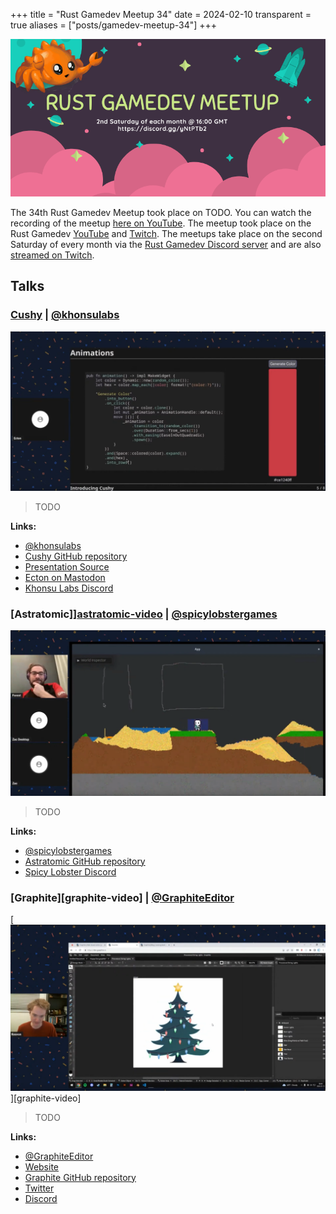 +++
title = "Rust Gamedev Meetup 34"
date = 2024-02-10
transparent = true
aliases = ["posts/gamedev-meetup-34"]
+++

<!-- markdownlint-disable single-title heading-increment -->
<!-- markdownlint-disable no-blanks-blockquote no-emphasis-as-header -->
<!-- markdownlint-configure-file {"line-length": {"heading_line_length": 120}} -->

![Rust Gamedev Meetup](gamedev-meetup.png)

The 34th Rust Gamedev Meetup took place on TODO. You can watch the
recording of the meetup [here on YouTube][meetup-video]. The meetup took
place on the Rust Gamedev [YouTube][youtube-stream] and [Twitch][twitch-stream].
The meetups take place on the second Saturday of every month via the [Rust
Gamedev Discord server][rust-gamedev-discord] and are also [streamed on
Twitch][rust-gamedev-twitch].

[rust-gamedev-discord]: https://discord.gg/yNtPTb2
[rust-gamedev-twitch]: https://twitch.tv/rustgamedev
[meetup-video]: https://www.youtube.com/watch?v=I_7AgjiE9RA
[youtube-stream]: https://www.youtube.com/@RustGameDevelopment
[twitch-stream]: https://www.twitch.tv/RustGameDev

## Talks

### [Cushy][cushy-video] | [@khonsulabs]

[![Cushy](cushy.png)][cushy-video]

> TODO

**Links:**

- [@khonsulabs]
- [Cushy GitHub repository]
- [Presentation Source]
- [Ecton on Mastodon]
- [Khonsu Labs Discord]

[@khonsulabs]: https://github.com/khonsulabs
[cushy-video]: https://www.youtube.com/watch?v=aZxtzbR6Xn8
[Cushy GitHub repository]: https://github.com/khonsulabs/cushy
[Presentation Source]: https://github.com/khonsulabs/cushy-show/blob/main/examples/introducing_cushy/main.rs
[Ecton on Mastodon]: https://fosstodon.org/@ecton
[Khonsu Labs Discord]: https://discord.khonsulabs.com/

### [Astratomic]][astratomic-video] | [@spicylobstergames]

[![Astratomic](astratomic.png)][astratomic-video]
> TODO

**Links:**

- [@spicylobstergames]
- [Astratomic GitHub repository]
- [Spicy Lobster Discord]

[@spicylobstergames]: https://github.com/spicylobstergames
[astratomic-video]: https://www.youtube.com/watch?v=tTiV59W34JI
[Astratomic GitHub repository]: https://github.com/spicylobstergames/astratomic
[Spicy Lobster Discord]: https://discord.com/invite/JFhxYBvxR8

### [Graphite][graphite-video] | [@GraphiteEditor]

[![Graphite](graphite.png)][graphite-video]
> TODO

**Links:**

- [@GraphiteEditor]
- [Website]
- [Graphite GitHub repository]
- [Twitter]
- [Discord]

[@GraphiteEditor]: https://github.com/GraphiteEditor
[Website]: https://graphite.rs/
[Graphite GitHub repository]: https://github.com/GraphiteEditor/Graphite
[Twitter]: https://twitter.com/graphiteeditor
[Discord]: https://discord.graphite.rs/
